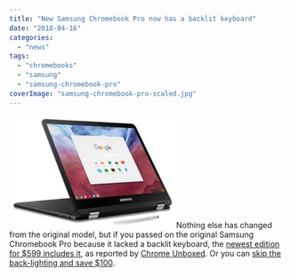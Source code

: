 ```yaml
---
title: "New Samsung Chromebook Pro now has a backlit keyboard"
date: "2018-04-16"
categories: 
  - "news"
tags: 
  - "chromebooks"
  - "samsung"
  - "samsung-chromebook-pro"
coverImage: "samsung-chromebook-pro-scaled.jpg"
---
```


[![](images/samsung-chromebook-pro-300x203.jpg)](https://aboutchromebooks.com/wp-content/uploads/2018/04/samsung-chromebook-pro.jpg)Nothing else has changed from the original model, but if you passed on the original Samsung Chromebook Pro because it lacked a backlit keyboard, the [newest edition for $599 includes it](https://www.samsung.com/us/computing/chromebooks/12-14/samsung-chromebook-pro-xe510c25-k01us/?CID=AFL-hq-mul-0813-11000758), as reported by [Chrome Unboxed](https://chromeunboxed.com/news/samsung-chromebook-pro-backlit-keyboard). Or you can [skip the back-lighting and save $100](https://aboutchromebooks.com/news/samsung-chromebook-pro-discounted-to-499-at-best-buy/).
